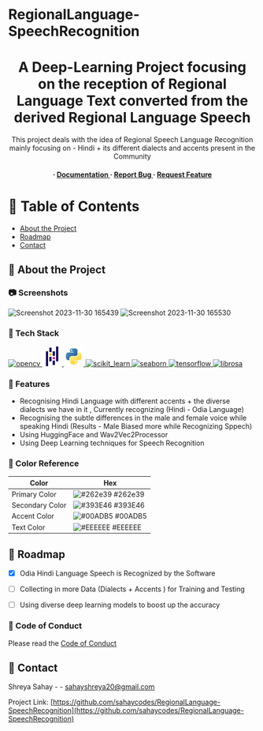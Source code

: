 # RegionalLanguage-SpeechRecognition
<div align='center'>

<h1>A Deep-Learning Project focusing on the reception of Regional Language Text converted from the derived Regional Language Speech </h1>
<p>This project deals with the idea of Regional Speech Language Recognition mainly focusing on - Hindi + its different dialects and accents present in the Community </p>

<h4> <span> · </span> <a href="https://github.com/sahaycodes/RegionalLanguage-SpeechRecognition/blob/master/README.md"> Documentation </a> <span> · </span> <a href="https://github.com/sahaycodes/RegionalLanguage-SpeechRecognition/issues"> Report Bug </a> <span> · </span> <a href="https://github.com/sahaycodes/RegionalLanguage-SpeechRecognition/issues"> Request Feature </a> </h4>


</div>

# :notebook_with_decorative_cover: Table of Contents

- [About the Project](#star2-about-the-project)
- [Roadmap](#compass-roadmap)
- [Contact](#handshake-contact)


## :star2: About the Project

### :camera: Screenshots

![Screenshot 2023-11-30 165439](https://github.com/sahaycodes/RegionalLanguage-SpeechRecognition/assets/99585576/2b735f6c-8b50-423e-9155-16536bd9477d)
![Screenshot 2023-11-30 165530](https://github.com/sahaycodes/RegionalLanguage-SpeechRecognition/assets/99585576/f3e53b45-cedb-40e2-a280-0313c10fb688)






### :space_invader: Tech Stack

 <a href="https://opencv.org/" target="_blank" rel="noreferrer"> <img src="https://www.vectorlogo.zone/logos/opencv/opencv-icon.svg" alt="opencv" width="40" height="40"/> </a> <a href="https://pandas.pydata.org/" target="_blank" rel="noreferrer"> <img src="https://raw.githubusercontent.com/devicons/devicon/2ae2a900d2f041da66e950e4d48052658d850630/icons/pandas/pandas-original.svg" alt="pandas" width="40" height="40"/> </a> <a href="https://www.python.org" target="_blank" rel="noreferrer"> <img src="https://raw.githubusercontent.com/devicons/devicon/master/icons/python/python-original.svg" alt="python" width="40" height="40"/> </a> <a href="https://scikit-learn.org/" target="_blank" rel="noreferrer"> <img src="https://upload.wikimedia.org/wikipedia/commons/0/05/Scikit_learn_logo_small.svg" alt="scikit_learn" width="40" height="40"/> </a> <a href="https://seaborn.pydata.org/" target="_blank" rel="noreferrer"> <img src="https://seaborn.pydata.org/_images/logo-mark-lightbg.svg" alt="seaborn" width="40" height="40"/> </a> <a href="https://www.tensorflow.org" target="_blank" rel="noreferrer"> <img src="https://www.vectorlogo.zone/logos/tensorflow/tensorflow-icon.svg" alt="tensorflow" width="40" height="40"/> </a> <a href="https://librosa.org" target="_blank" rel="noreferrer"> <img src="https://www.vectorlogo.zone/logos/librosa/librosa-icon.svg" alt="librosa" width="40" height="40"/> </a> </p>


### :dart: Features
- Recognising Hindi Language with different accents + the diverse dialects we have in it , Currently recognizing (Hindi - Odia Language)
- Recognising the subtle differences in the male and female voice while speaking Hindi (Results  - Male Biased more while Recognizing Sppech)
- Using HuggingFace and  Wav2Vec2Processor
- Using Deep Learning techniques for Speech Recognition


### :art: Color Reference
| Color | Hex |
| --------------- | ---------------------------------------------------------------- |
| Primary Color | ![#262e39](https://via.placeholder.com/10/262e39?text=+) #262e39 |
| Secondary Color | ![#393E46](https://via.placeholder.com/10/393E46?text=+) #393E46 |
| Accent Color | ![#00ADB5](https://via.placeholder.com/10/00ADB5?text=+) #00ADB5 |
| Text Color | ![#EEEEEE](https://via.placeholder.com/10/EEEEEE?text=+) #EEEEEE |

## :compass: Roadmap

* [x] Odia Hindi Language Speech is Recognized by the Software
* [ ] Collecting in more Data (Dialects + Accents ) for Training and Testing
* [ ] Using diverse deep learning models to boost up the accuracy


### :scroll: Code of Conduct

Please read the [Code of Conduct](https://github.com/sahaycodes/RegionalLanguage-SpeechRecognition/blob/master/CODE_OF_CONDUCT.md)

## :handshake: Contact

Shreya Sahay - - sahayshreya20@gmail.com

Project Link: [https://github.com/sahaycodes/RegionalLanguage-SpeechRecognition](https://github.com/sahaycodes/RegionalLanguage-SpeechRecognition)
